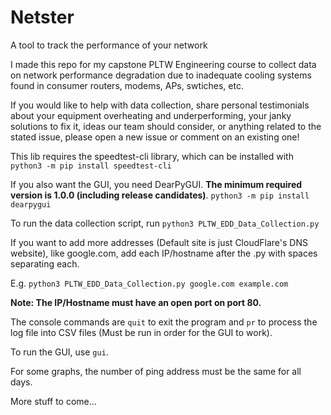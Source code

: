 # Netster
A tool to track the performance of your network

I made this repo for my capstone PLTW Engineering course to collect data on network performance degradation due to inadequate cooling systems found in consumer routers, modems, APs, swtiches, etc.

If you would like to help with data collection, share personal testimonials about your equipment overheating and underperforming, your janky solutions to fix it, ideas our team should consider, or anything related to the stated issue, please open a new issue or comment on an existing one! 

This lib requires the speedtest-cli library, which can be installed with
```python3 -m pip install speedtest-cli```

If you also want the GUI, you need DearPyGUI. **The minimum required version is 1.0.0 (including release candidates)**. ```python3 -m pip install dearpygui```

To run the data collection script, run ```python3 PLTW_EDD_Data_Collection.py```

If you want to add more addresses (Default site is just CloudFlare's DNS website), like google.com, add each IP/hostname after the .py with spaces separating each. 

E.g. ```python3 PLTW_EDD_Data_Collection.py google.com example.com```


**Note: The IP/Hostname must have an open port on port 80.**

The console commands are ```quit``` to exit the program and ```pr``` to process the log file into CSV files (Must be run in order for the GUI to work).

To run the GUI, use ```gui```.

For some graphs, the number of ping address must be the same for all days. 

More stuff to come...
